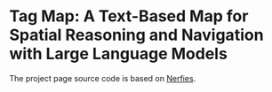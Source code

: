# Tag Map: A Text-Based Map for Spatial Reasoning and Navigation with Large Language Models

The project page source code is based on [Nerfies](https://nerfies.github.io).
